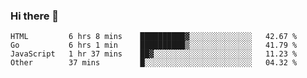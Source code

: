 ### Hi there 👋

<!--
**KLXLjun/KLXLjun** is a ✨ _special_ ✨ repository because its `README.md` (this file) appears on your GitHub profile.

Here are some ideas to get you started:

- 🔭 I’m currently working on ...
- 🌱 I’m currently learning ...
- 👯 I’m looking to collaborate on ...
- 🤔 I’m looking for help with ...
- 💬 Ask me about ...
- 📫 How to reach me: ...
- 😄 Pronouns: ...
- ⚡ Fun fact: ...
-->

<!--START_SECTION:waka-->
```text
HTML         6 hrs 8 mins    ██████████▓░░░░░░░░░░░░░░   42.67 % 
Go           6 hrs 1 min     ██████████▒░░░░░░░░░░░░░░   41.79 % 
JavaScript   1 hr 37 mins    ██▓░░░░░░░░░░░░░░░░░░░░░░   11.23 % 
Other        37 mins         █░░░░░░░░░░░░░░░░░░░░░░░░   04.32 % 
```
<!--END_SECTION:waka-->
